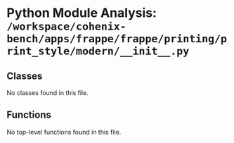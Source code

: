 # Python Module Analysis: `/workspace/cohenix-bench/apps/frappe/frappe/printing/print_style/modern/__init__.py`

## Classes

No classes found in this file.


## Functions

No top-level functions found in this file.
